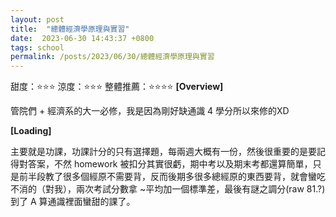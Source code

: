 ```yaml
---
layout: post
title:  "總體經濟學原理與實習"
date:  2023-06-30 14:43:37 +0800
tags: school
permalink: /posts/2023/06/30/總體經濟學原理與實習
---
```



甜度：⭐⭐⭐
涼度：⭐⭐⭐
整體推薦：⭐⭐⭐⭐
**[Overview]**

管院們 + 經濟系的大一必修，我是因為剛好缺通識 4 學分所以來修的XD

**[Loading]**

主要就是功課，功課計分的只有選擇題，每兩週大概有一份，然後很重要的是要記得對答案，不然 homework 被扣分其實很虧，期中考以及期末考都還算簡單，只是前半段教了很多個經原不需要背，反而後期多很多總經原的東西要背，就會蠻吃不消的（對我），兩次考試分數拿 ~平均加一個標準差，最後有謎之調分(raw 81.?)到了 A 算通識裡面蠻甜的課了。

